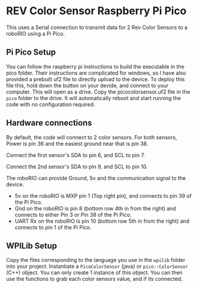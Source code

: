 # REV Color Sensor Raspberry Pi Pico

This uses a Serial connection to transmit data for 2 Rev Color Sensors to a roboRIO using a Pi Pico.

## Pi Pico Setup

You can follow the raspberry pi instructions to build the executable in the pico folder. Their instructions are complicated for windows, so I have also provided a prebuilt uf2 file to directly upload to the device. To deploy this file this, hold down the button on your devide, and connect to your computer. This will open as a drive. Copy the picocolorsensor.uf2 file in the `pico` folder to the drive. It will automatically reboot and start running the code with no configuration required.

## Hardware connections

By default, the code will connect to 2 color sensors. For both sensors, Power is pin 36 and the easiest ground near that is pin 38.

Connect the first sensor's SDA to pin 6, and SCL to pin 7.

Connect the 2nd sensor's SDA to pin 9, and SCL to pin 10.

The roboRIO can provide Ground, 5v and the communication signal to the device.

* 5v on the roboRIO is MXP pin 1 (Top right pin), and connects to pin 39 of the Pi Pico.
* Gnd on the roboRIO is pin 8 (bottom row 4th in from the right) and connects to either Pin 3 or Pin 38 of the Pi Pico.
* UART Rx on the roboRIO is pin 10 (bottom row 5th in from the right) and connects to pin 1 of the Pi Pico.

## WPILib Setup

Copy the files corresponding to the language you use in the `wpilib` folder into your project. Instantiate a `PicoColorSensor` (java) or `pico::ColorSensor` (C++) object. You can only create 1 instance of this object. You can then use the functions to grab each color sensors value, and if its connected.

